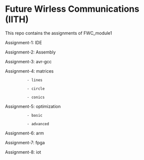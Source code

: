 # Future Wirless Communications (IITH)

This repo contains the assignments of FWC_module1

Assignment-1: IDE

Assignment-2: Assembly

Assignment-3: avr-gcc

Assignment-4: matrices

              - lines
							
              - circle
							
              - conics
Assignment-5: optimization

              - basic
							
              - advanced
							
Assignment-6: arm

Assignment-7: fpga

Assignment-8: iot

